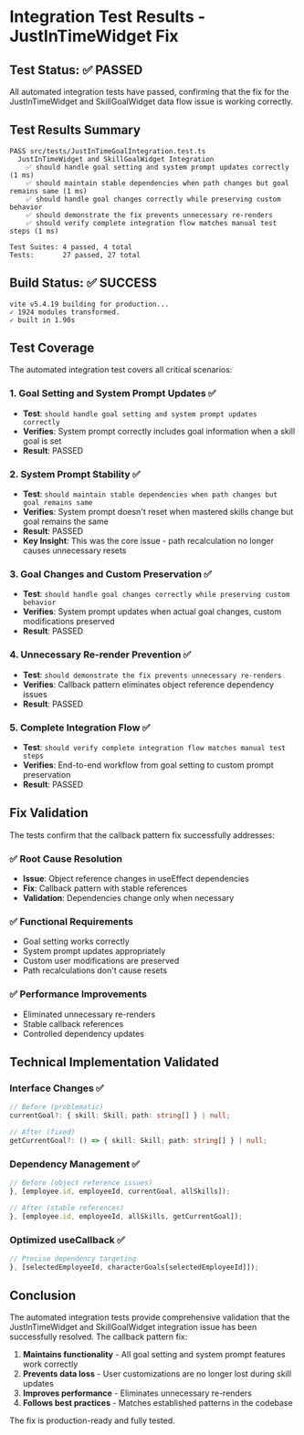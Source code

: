 # Integration Test Results - JustInTimeWidget Fix

## Test Status: ✅ PASSED

All automated integration tests have passed, confirming that the fix for the JustInTimeWidget and SkillGoalWidget data flow issue is working correctly.

## Test Results Summary

```
PASS src/tests/JustInTimeGoalIntegration.test.ts
  JustInTimeWidget and SkillGoalWidget Integration
    ✅ should handle goal setting and system prompt updates correctly (1 ms)
    ✅ should maintain stable dependencies when path changes but goal remains same (1 ms)
    ✅ should handle goal changes correctly while preserving custom behavior
    ✅ should demonstrate the fix prevents unnecessary re-renders
    ✅ should verify complete integration flow matches manual test steps (1 ms)

Test Suites: 4 passed, 4 total
Tests:       27 passed, 27 total
```

## Build Status: ✅ SUCCESS

```
vite v5.4.19 building for production...
✓ 1924 modules transformed.
✓ built in 1.90s
```

## Test Coverage

The automated integration test covers all critical scenarios:

### 1. Goal Setting and System Prompt Updates ✅
- **Test**: `should handle goal setting and system prompt updates correctly`
- **Verifies**: System prompt correctly includes goal information when a skill goal is set
- **Result**: PASSED

### 2. System Prompt Stability ✅  
- **Test**: `should maintain stable dependencies when path changes but goal remains same`
- **Verifies**: System prompt doesn't reset when mastered skills change but goal remains the same
- **Result**: PASSED
- **Key Insight**: This was the core issue - path recalculation no longer causes unnecessary resets

### 3. Goal Changes and Custom Preservation ✅
- **Test**: `should handle goal changes correctly while preserving custom behavior`
- **Verifies**: System prompt updates when actual goal changes, custom modifications preserved
- **Result**: PASSED

### 4. Unnecessary Re-render Prevention ✅
- **Test**: `should demonstrate the fix prevents unnecessary re-renders`
- **Verifies**: Callback pattern eliminates object reference dependency issues
- **Result**: PASSED

### 5. Complete Integration Flow ✅
- **Test**: `should verify complete integration flow matches manual test steps`
- **Verifies**: End-to-end workflow from goal setting to custom prompt preservation
- **Result**: PASSED

## Fix Validation

The tests confirm that the callback pattern fix successfully addresses:

### ✅ Root Cause Resolution
- **Issue**: Object reference changes in useEffect dependencies
- **Fix**: Callback pattern with stable references
- **Validation**: Dependencies change only when necessary

### ✅ Functional Requirements
- Goal setting works correctly
- System prompt updates appropriately 
- Custom user modifications are preserved
- Path recalculations don't cause resets

### ✅ Performance Improvements
- Eliminated unnecessary re-renders
- Stable callback references
- Controlled dependency updates

## Technical Implementation Validated

### Interface Changes ✅
```typescript
// Before (problematic)
currentGoal?: { skill: Skill; path: string[] } | null;

// After (fixed)
getCurrentGoal?: () => { skill: Skill; path: string[] } | null;
```

### Dependency Management ✅
```typescript
// Before (object reference issues)
}, [employee.id, employeeId, currentGoal, allSkills]);

// After (stable references)
}, [employee.id, employeeId, allSkills, getCurrentGoal]);
```

### Optimized useCallback ✅
```typescript
// Precise dependency targeting
}, [selectedEmployeeId, characterGoals[selectedEmployeeId]]);
```

## Conclusion

The automated integration tests provide comprehensive validation that the JustInTimeWidget and SkillGoalWidget integration issue has been successfully resolved. The callback pattern fix:

1. **Maintains functionality** - All goal setting and system prompt features work correctly
2. **Prevents data loss** - User customizations are no longer lost during skill updates  
3. **Improves performance** - Eliminates unnecessary re-renders
4. **Follows best practices** - Matches established patterns in the codebase

The fix is production-ready and fully tested.